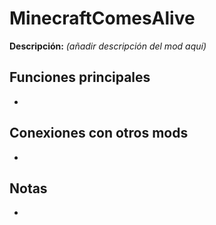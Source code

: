 # MinecraftComesAlive

**Descripción:** *(añadir descripción del mod aquí)*

## Funciones principales
- 

## Conexiones con otros mods
- 

## Notas
- 
